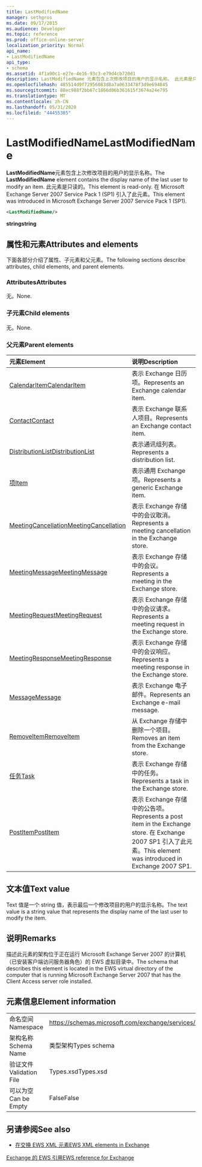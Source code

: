 ```yaml
---
title: LastModifiedName
manager: sethgros
ms.date: 09/17/2015
ms.audience: Developer
ms.topic: reference
ms.prod: office-online-server
localization_priority: Normal
api_name:
- LastModifiedName
api_type:
- schema
ms.assetid: 4f1a90c1-e27e-4e16-93c3-e79d4cb720d1
description: LastModifiedName 元素包含上次修改项目的用户的显示名称。 此元素是只读的。 在 Microsoft Exchange Server 2007 Service Pack 1 (SP1) 引入了此元素。
ms.openlocfilehash: 485514d9f72956083d8a7a0633478f3d9e694845
ms.sourcegitcommit: 88ec988f2bb67c1866d06b361615f3674a24e795
ms.translationtype: MT
ms.contentlocale: zh-CN
ms.lasthandoff: 05/31/2020
ms.locfileid: "44455385"
---
```

# <a name="lastmodifiedname"></a><span data-ttu-id="f92b2-105">LastModifiedName</span><span class="sxs-lookup"><span data-stu-id="f92b2-105">LastModifiedName</span></span>

<span data-ttu-id="f92b2-106">**LastModifiedName**元素包含上次修改项目的用户的显示名称。</span><span class="sxs-lookup"><span data-stu-id="f92b2-106">The **LastModifiedName** element contains the display name of the last user to modify an item.</span></span> <span data-ttu-id="f92b2-107">此元素是只读的。</span><span class="sxs-lookup"><span data-stu-id="f92b2-107">This element is read-only.</span></span> <span data-ttu-id="f92b2-108">在 Microsoft Exchange Server 2007 Service Pack 1 (SP1) 引入了此元素。</span><span class="sxs-lookup"><span data-stu-id="f92b2-108">This element was introduced in Microsoft Exchange Server 2007 Service Pack 1 (SP1).</span></span> 
  
```xml
<LastModifiedName/>
```

 <span data-ttu-id="f92b2-109">**string**</span><span class="sxs-lookup"><span data-stu-id="f92b2-109">**string**</span></span>
## <a name="attributes-and-elements"></a><span data-ttu-id="f92b2-110">属性和元素</span><span class="sxs-lookup"><span data-stu-id="f92b2-110">Attributes and elements</span></span>

<span data-ttu-id="f92b2-111">下面各部分介绍了属性、子元素和父元素。</span><span class="sxs-lookup"><span data-stu-id="f92b2-111">The following sections describe attributes, child elements, and parent elements.</span></span>
  
### <a name="attributes"></a><span data-ttu-id="f92b2-112">Attributes</span><span class="sxs-lookup"><span data-stu-id="f92b2-112">Attributes</span></span>

<span data-ttu-id="f92b2-113">无。</span><span class="sxs-lookup"><span data-stu-id="f92b2-113">None.</span></span>
  
### <a name="child-elements"></a><span data-ttu-id="f92b2-114">子元素</span><span class="sxs-lookup"><span data-stu-id="f92b2-114">Child elements</span></span>

<span data-ttu-id="f92b2-115">无。</span><span class="sxs-lookup"><span data-stu-id="f92b2-115">None.</span></span>
  
### <a name="parent-elements"></a><span data-ttu-id="f92b2-116">父元素</span><span class="sxs-lookup"><span data-stu-id="f92b2-116">Parent elements</span></span>

|<span data-ttu-id="f92b2-117">**元素**</span><span class="sxs-lookup"><span data-stu-id="f92b2-117">**Element**</span></span>|<span data-ttu-id="f92b2-118">**说明**</span><span class="sxs-lookup"><span data-stu-id="f92b2-118">**Description**</span></span>|
|:-----|:-----|
|[<span data-ttu-id="f92b2-119">CalendarItem</span><span class="sxs-lookup"><span data-stu-id="f92b2-119">CalendarItem</span></span>](calendaritem.md) <br/> |<span data-ttu-id="f92b2-120">表示 Exchange 日历项。</span><span class="sxs-lookup"><span data-stu-id="f92b2-120">Represents an Exchange calendar item.</span></span>  <br/> |
|[<span data-ttu-id="f92b2-121">Contact</span><span class="sxs-lookup"><span data-stu-id="f92b2-121">Contact</span></span>](contact.md) <br/> |<span data-ttu-id="f92b2-122">表示 Exchange 联系人项目。</span><span class="sxs-lookup"><span data-stu-id="f92b2-122">Represents an Exchange contact item.</span></span>  <br/> |
|[<span data-ttu-id="f92b2-123">DistributionList</span><span class="sxs-lookup"><span data-stu-id="f92b2-123">DistributionList</span></span>](distributionlist.md) <br/> |<span data-ttu-id="f92b2-124">表示通讯组列表。</span><span class="sxs-lookup"><span data-stu-id="f92b2-124">Represents a distribution list.</span></span>  <br/> |
|[<span data-ttu-id="f92b2-125">项</span><span class="sxs-lookup"><span data-stu-id="f92b2-125">Item</span></span>](item.md) <br/> |<span data-ttu-id="f92b2-126">表示通用 Exchange 项。</span><span class="sxs-lookup"><span data-stu-id="f92b2-126">Represents a generic Exchange item.</span></span>  <br/> |
|[<span data-ttu-id="f92b2-127">MeetingCancellation</span><span class="sxs-lookup"><span data-stu-id="f92b2-127">MeetingCancellation</span></span>](meetingcancellation.md) <br/> |<span data-ttu-id="f92b2-128">表示 Exchange 存储中的会议取消。</span><span class="sxs-lookup"><span data-stu-id="f92b2-128">Represents a meeting cancellation in the Exchange store.</span></span>  <br/> |
|[<span data-ttu-id="f92b2-129">MeetingMessage</span><span class="sxs-lookup"><span data-stu-id="f92b2-129">MeetingMessage</span></span>](meetingmessage.md) <br/> |<span data-ttu-id="f92b2-130">表示 Exchange 存储中的会议。</span><span class="sxs-lookup"><span data-stu-id="f92b2-130">Represents a meeting in the Exchange store.</span></span>  <br/> |
|[<span data-ttu-id="f92b2-131">MeetingRequest</span><span class="sxs-lookup"><span data-stu-id="f92b2-131">MeetingRequest</span></span>](meetingrequest.md) <br/> |<span data-ttu-id="f92b2-132">表示 Exchange 存储中的会议请求。</span><span class="sxs-lookup"><span data-stu-id="f92b2-132">Represents a meeting request in the Exchange store.</span></span>  <br/> |
|[<span data-ttu-id="f92b2-133">MeetingResponse</span><span class="sxs-lookup"><span data-stu-id="f92b2-133">MeetingResponse</span></span>](meetingresponse.md) <br/> |<span data-ttu-id="f92b2-134">表示 Exchange 存储中的会议响应。</span><span class="sxs-lookup"><span data-stu-id="f92b2-134">Represents a meeting response in the Exchange store.</span></span>  <br/> |
|[<span data-ttu-id="f92b2-135">Message</span><span class="sxs-lookup"><span data-stu-id="f92b2-135">Message</span></span>](message-ex15websvcsotherref.md) <br/> |<span data-ttu-id="f92b2-136">表示 Exchange 电子邮件。</span><span class="sxs-lookup"><span data-stu-id="f92b2-136">Represents an Exchange e-mail message.</span></span>  <br/> |
|[<span data-ttu-id="f92b2-137">RemoveItem</span><span class="sxs-lookup"><span data-stu-id="f92b2-137">RemoveItem</span></span>](removeitem.md) <br/> |<span data-ttu-id="f92b2-138">从 Exchange 存储中删除一个项目。</span><span class="sxs-lookup"><span data-stu-id="f92b2-138">Removes an item from the Exchange store.</span></span>  <br/> |
|[<span data-ttu-id="f92b2-139">任务</span><span class="sxs-lookup"><span data-stu-id="f92b2-139">Task</span></span>](task.md) <br/> |<span data-ttu-id="f92b2-140">表示 Exchange 存储中的任务。</span><span class="sxs-lookup"><span data-stu-id="f92b2-140">Represents a task in the Exchange store.</span></span>  <br/> |
|[<span data-ttu-id="f92b2-141">PostItem</span><span class="sxs-lookup"><span data-stu-id="f92b2-141">PostItem</span></span>](postitem.md) <br/> |<span data-ttu-id="f92b2-142">表示 Exchange 存储中的公告项。</span><span class="sxs-lookup"><span data-stu-id="f92b2-142">Represents a post item in the Exchange store.</span></span> <span data-ttu-id="f92b2-143">在 Exchange 2007 SP1 引入了此元素。</span><span class="sxs-lookup"><span data-stu-id="f92b2-143">This element was introduced in Exchange 2007 SP1.</span></span>  <br/> |
   
## <a name="text-value"></a><span data-ttu-id="f92b2-144">文本值</span><span class="sxs-lookup"><span data-stu-id="f92b2-144">Text value</span></span>

<span data-ttu-id="f92b2-145">Text 值是一个 string 值，表示最后一个修改项目的用户的显示名称。</span><span class="sxs-lookup"><span data-stu-id="f92b2-145">The text value is a string value that represents the display name of the last user to modify the item.</span></span>
  
## <a name="remarks"></a><span data-ttu-id="f92b2-146">说明</span><span class="sxs-lookup"><span data-stu-id="f92b2-146">Remarks</span></span>

<span data-ttu-id="f92b2-147">描述此元素的架构位于正在运行 Microsoft Exchange Server 2007 的计算机（已安装客户端访问服务器角色）的 EWS 虚拟目录中。</span><span class="sxs-lookup"><span data-stu-id="f92b2-147">The schema that describes this element is located in the EWS virtual directory of the computer that is running Microsoft Exchange Server 2007 that has the Client Access server role installed.</span></span>
  
## <a name="element-information"></a><span data-ttu-id="f92b2-148">元素信息</span><span class="sxs-lookup"><span data-stu-id="f92b2-148">Element information</span></span>

|||
|:-----|:-----|
|<span data-ttu-id="f92b2-149">命名空间</span><span class="sxs-lookup"><span data-stu-id="f92b2-149">Namespace</span></span>  <br/> |https://schemas.microsoft.com/exchange/services/2006/types  <br/> |
|<span data-ttu-id="f92b2-150">架构名称</span><span class="sxs-lookup"><span data-stu-id="f92b2-150">Schema Name</span></span>  <br/> |<span data-ttu-id="f92b2-151">类型架构</span><span class="sxs-lookup"><span data-stu-id="f92b2-151">Types schema</span></span>  <br/> |
|<span data-ttu-id="f92b2-152">验证文件</span><span class="sxs-lookup"><span data-stu-id="f92b2-152">Validation File</span></span>  <br/> |<span data-ttu-id="f92b2-153">Types.xsd</span><span class="sxs-lookup"><span data-stu-id="f92b2-153">Types.xsd</span></span>  <br/> |
|<span data-ttu-id="f92b2-154">可以为空</span><span class="sxs-lookup"><span data-stu-id="f92b2-154">Can be Empty</span></span>  <br/> |<span data-ttu-id="f92b2-155">False</span><span class="sxs-lookup"><span data-stu-id="f92b2-155">False</span></span>  <br/> |
   
## <a name="see-also"></a><span data-ttu-id="f92b2-156">另请参阅</span><span class="sxs-lookup"><span data-stu-id="f92b2-156">See also</span></span>



- [<span data-ttu-id="f92b2-157">在交换 EWS XML 元素</span><span class="sxs-lookup"><span data-stu-id="f92b2-157">EWS XML elements in Exchange</span></span>](ews-xml-elements-in-exchange.md)
  
[<span data-ttu-id="f92b2-158">Exchange 的 EWS 引用</span><span class="sxs-lookup"><span data-stu-id="f92b2-158">EWS reference for Exchange</span></span>](ews-reference-for-exchange.md)


